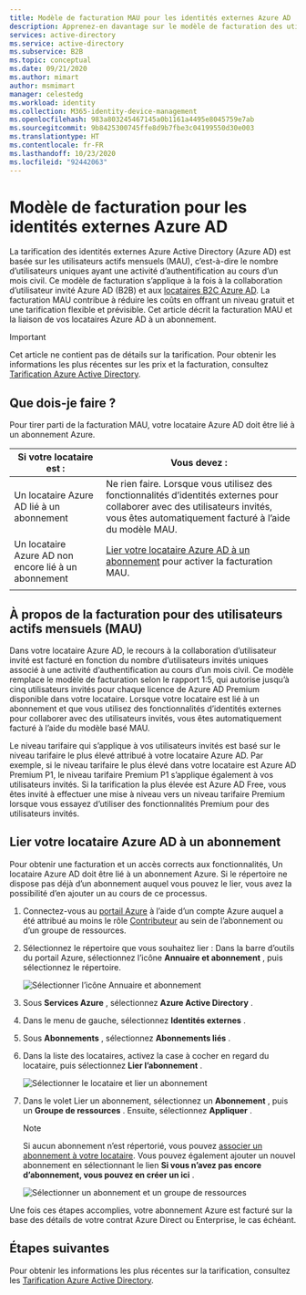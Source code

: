 ```yaml
---
title: Modèle de facturation MAU pour les identités externes Azure AD
description: Apprenez-en davantage sur le modèle de facturation des utilisateurs actifs mensuels (Monthly active Users, MAU) des identités externes Azure AD pour la collaboration d’utilisateur invité (B2B) dans Azure AD. Découvrez comment lier votre locataire Azure AD à un abonnement Azure.
services: active-directory
ms.service: active-directory
ms.subservice: B2B
ms.topic: conceptual
ms.date: 09/21/2020
ms.author: mimart
author: msmimart
manager: celestedg
ms.workload: identity
ms.collection: M365-identity-device-management
ms.openlocfilehash: 983a803245467145a0b1161a4495e8045759e7ab
ms.sourcegitcommit: 9b8425300745ffe8d9b7fbe3c04199550d30e003
ms.translationtype: HT
ms.contentlocale: fr-FR
ms.lasthandoff: 10/23/2020
ms.locfileid: "92442063"
---
```

# <a name="billing-model-for-azure-ad-external-identities"></a>Modèle de facturation pour les identités externes Azure AD

La tarification des identités externes Azure Active Directory (Azure AD) est basée sur les utilisateurs actifs mensuels (MAU), c’est-à-dire le nombre d’utilisateurs uniques ayant une activité d’authentification au cours d’un mois civil. Ce modèle de facturation s’applique à la fois à la collaboration d’utilisateur invité Azure AD (B2B) et aux [locataires B2C Azure AD](../../active-directory-b2c/billing.md). La facturation MAU contribue à réduire les coûts en offrant un niveau gratuit et une tarification flexible et prévisible. Cet article décrit la facturation MAU et la liaison de vos locataires Azure AD à un abonnement.

> [!IMPORTANT]
> Cet article ne contient pas de détails sur la tarification. Pour obtenir les informations les plus récentes sur les prix et la facturation, consultez [Tarification Azure Active Directory](https://azure.microsoft.com/pricing/details/active-directory/).

## <a name="what-do-i-need-to-do"></a>Que dois-je faire ?

Pour tirer parti de la facturation MAU, votre locataire Azure AD doit être lié à un abonnement Azure.

|Si votre locataire est :  |Vous devez :  |
|---------|---------|
| Un locataire Azure AD lié à un abonnement     | Ne rien faire. Lorsque vous utilisez des fonctionnalités d’identités externes pour collaborer avec des utilisateurs invités, vous êtes automatiquement facturé à l’aide du modèle MAU.        |
| Un locataire Azure AD non encore lié à un abonnement     | [Lier votre locataire Azure AD à un abonnement](#link-your-azure-ad-tenant-to-a-subscription) pour activer la facturation MAU.        |
|  |  |

## <a name="about-monthly-active-users-mau-billing"></a>À propos de la facturation pour des utilisateurs actifs mensuels (MAU)

Dans votre locataire Azure AD, le recours à la collaboration d’utilisateur invité est facturé en fonction du nombre d’utilisateurs invités uniques associé à une activité d’authentification au cours d’un mois civil. Ce modèle remplace le modèle de facturation selon le rapport 1:5, qui autorise jusqu’à cinq utilisateurs invités pour chaque licence de Azure AD Premium disponible dans votre locataire. Lorsque votre locataire est lié à un abonnement et que vous utilisez des fonctionnalités d’identités externes pour collaborer avec des utilisateurs invités, vous êtes automatiquement facturé à l’aide du modèle basé MAU.
  
Le niveau tarifaire qui s’applique à vos utilisateurs invités est basé sur le niveau tarifaire le plus élevé attribué à votre locataire Azure AD. Par exemple, si le niveau tarifaire le plus élevé dans votre locataire est Azure AD Premium P1, le niveau tarifaire Premium P1 s’applique également à vos utilisateurs invités. Si la tarification la plus élevée est Azure AD Free, vous êtes invité à effectuer une mise à niveau vers un niveau tarifaire Premium lorsque vous essayez d’utiliser des fonctionnalités Premium pour des utilisateurs invités.

## <a name="link-your-azure-ad-tenant-to-a-subscription"></a>Lier votre locataire Azure AD à un abonnement

Pour obtenir une facturation et un accès corrects aux fonctionnalités, Un locataire Azure AD doit être lié à un abonnement Azure. Si le répertoire ne dispose pas déjà d’un abonnement auquel vous pouvez le lier, vous avez la possibilité d’en ajouter un au cours de ce processus.

1. Connectez-vous au [portail Azure](https://portal.azure.com/) à l’aide d’un compte Azure auquel a été attribué au moins le rôle [Contributeur](../../role-based-access-control/built-in-roles.md) au sein de l’abonnement ou d’un groupe de ressources.

2. Sélectionnez le répertoire que vous souhaitez lier : Dans la barre d’outils du portail Azure, sélectionnez l’icône **Annuaire et abonnement** , puis sélectionnez le répertoire.

    ![Sélectionner l’icône Annuaire et abonnement](media/external-identities-pricing/portal-mau-pick-directory.png)

3. Sous **Services Azure** , sélectionnez **Azure Active Directory** .

4. Dans le menu de gauche, sélectionnez **Identités externes** .

5. Sous **Abonnements** , sélectionnez **Abonnements liés** .

6. Dans la liste des locataires, activez la case à cocher en regard du locataire, puis sélectionnez **Lier l’abonnement** .

    ![Sélectionner le locataire et lier un abonnement](media/external-identities-pricing/linked-subscriptions.png)

7. Dans le volet Lier un abonnement, sélectionnez un **Abonnement** , puis un **Groupe de ressources** . Ensuite, sélectionnez **Appliquer** .

   > [!NOTE]
   > Si aucun abonnement n’est répertorié, vous pouvez [associer un abonnement à votre locataire](../fundamentals/active-directory-how-subscriptions-associated-directory.md). Vous pouvez également ajouter un nouvel abonnement en sélectionnant le lien **Si vous n’avez pas encore d’abonnement, vous pouvez en créer un ici** .

    ![Sélectionner un abonnement et un groupe de ressources](media/external-identities-pricing/link-subscription-resource.png)

Une fois ces étapes accomplies, votre abonnement Azure est facturé sur la base des détails de votre contrat Azure Direct ou Enterprise, le cas échéant.

## <a name="next-steps"></a>Étapes suivantes

Pour obtenir les informations les plus récentes sur la tarification, consultez les [Tarification Azure Active Directory](https://azure.microsoft.com/pricing/details/active-directory/).